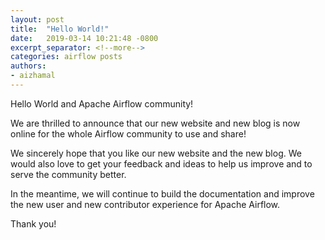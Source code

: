 ```yaml
---
layout: post
title:  "Hello World!"
date:   2019-03-14 10:21:48 -0800
excerpt_separator: <!--more-->
categories: airflow posts
authors:
- aizhamal
---
```

<!--
Licensed under the Apache License, Version 2.0 (the "License");
you may not use this file except in compliance with the License.
You may obtain a copy of the License at

http://www.apache.org/licenses/LICENSE-2.0

Unless required by applicable law or agreed to in writing, software
distributed under the License is distributed on an "AS IS" BASIS,
WITHOUT WARRANTIES OR CONDITIONS OF ANY KIND, either express or implied.
See the License for the specific language governing permissions and
limitations under the License.
-->
Hello World and Apache Airflow community!

We are thrilled to announce that our new website and new blog is now online for the whole Airflow community to use and share! 

We sincerely hope that you like our new website and the new blog.  We would also love to get your feedback and ideas to help us improve and to serve the community better. 

In the meantime, we will continue to build the documentation and improve the new user and new contributor experience for Apache Airflow.

Thank you!

